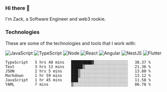 ### Hi there 👋
I'm Zack, a Software Engineer and web3 rookie.

### Technologies
These are some of the technologies and tools that I work with:

![JavaScript](https://img.shields.io/badge/JavaScript-323330.svg?logo=javascript&logoColor=F7DF1E) 
![TypeScript](https://img.shields.io/badge/TypeScript-007ACC.svg?logo=typescript&logoColor=white) 
![Node](https://img.shields.io/badge/Node.js-43853D.svg?logo=node.js&logoColor=white)
![React](https://img.shields.io/badge/React-20232a.svg?logo=react&logoColor=61DAFB) 
![Angular](https://img.shields.io/badge/Angular-E23237.svg?logo=angularjs&logoColor=white)
![NestJS](https://img.shields.io/badge/NestJS-E0234E?logo=nestjs&logoColor=white)
![Flutter](https://img.shields.io/badge/Flutter-02569B.svg?logo=flutter&logoColor=white)

<!--START_SECTION:waka-->

```text
TypeScript   5 hrs 48 mins   █████████▓░░░░░░░░░░░░░░░   38.37 %
Text         3 hrs 13 mins   █████▒░░░░░░░░░░░░░░░░░░░   21.36 %
JSON         2 hrs 5 mins    ███▒░░░░░░░░░░░░░░░░░░░░░   13.80 %
Markdown     1 hr 59 mins    ███▒░░░░░░░░░░░░░░░░░░░░░   13.12 %
JavaScript   1 hr 45 mins    ███░░░░░░░░░░░░░░░░░░░░░░   11.58 %
YAML         7 mins          ▒░░░░░░░░░░░░░░░░░░░░░░░░   00.78 %
```

<!--END_SECTION:waka-->
